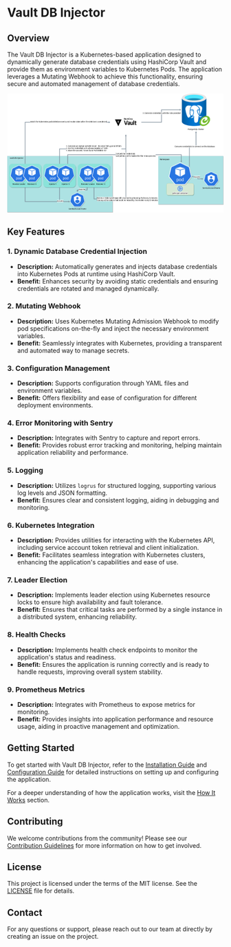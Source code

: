 # Vault DB Injector

## Overview

The Vault DB Injector is a Kubernetes-based application designed to dynamically generate database credentials using HashiCorp Vault and provide them as environment variables to Kubernetes Pods. The application leverages a Mutating Webhook to achieve this functionality, ensuring secure and automated management of database credentials.

![Diagram](how-it-works/images/vault-injector-schema.png)

## Key Features

### 1. **Dynamic Database Credential Injection**
- **Description:** Automatically generates and injects database credentials into Kubernetes Pods at runtime using HashiCorp Vault.
- **Benefit:** Enhances security by avoiding static credentials and ensuring credentials are rotated and managed dynamically.

### 2. **Mutating Webhook**
- **Description:** Uses Kubernetes Mutating Admission Webhook to modify pod specifications on-the-fly and inject the necessary environment variables.
- **Benefit:** Seamlessly integrates with Kubernetes, providing a transparent and automated way to manage secrets.

### 3. **Configuration Management**
- **Description:** Supports configuration through YAML files and environment variables.
- **Benefit:** Offers flexibility and ease of configuration for different deployment environments.

### 4. **Error Monitoring with Sentry**
- **Description:** Integrates with Sentry to capture and report errors.
- **Benefit:** Provides robust error tracking and monitoring, helping maintain application reliability and performance.

### 5. **Logging**
- **Description:** Utilizes `logrus` for structured logging, supporting various log levels and JSON formatting.
- **Benefit:** Ensures clear and consistent logging, aiding in debugging and monitoring.

### 6. **Kubernetes Integration**
- **Description:** Provides utilities for interacting with the Kubernetes API, including service account token retrieval and client initialization.
- **Benefit:** Facilitates seamless integration with Kubernetes clusters, enhancing the application's capabilities and ease of use.

### 7. **Leader Election**
- **Description:** Implements leader election using Kubernetes resource locks to ensure high availability and fault tolerance.
- **Benefit:** Ensures that critical tasks are performed by a single instance in a distributed system, enhancing reliability.

### 8. **Health Checks**
- **Description:** Implements health check endpoints to monitor the application's status and readiness.
- **Benefit:** Ensures the application is running correctly and is ready to handle requests, improving overall system stability.

### 9. **Prometheus Metrics**
- **Description:** Integrates with Prometheus to expose metrics for monitoring.
- **Benefit:** Provides insights into application performance and resource usage, aiding in proactive management and optimization.

## Getting Started

To get started with Vault DB Injector, refer to the [Installation Guide](getting-started/getting-started.md) and [Configuration Guide](how-it-works/configuration.md) for detailed instructions on setting up and configuring the application.

For a deeper understanding of how the application works, visit the [How It Works](how-it-works/how-it-work.md) section.

## Contributing

We welcome contributions from the community! Please see our [Contribution Guidelines](getting-started/contributing.md) for more information on how to get involved.

## License

This project is licensed under the terms of the MIT license. See the [LICENSE](LICENSE) file for details.

## Contact

For any questions or support, please reach out to our team at directly by creating an issue on the project.

